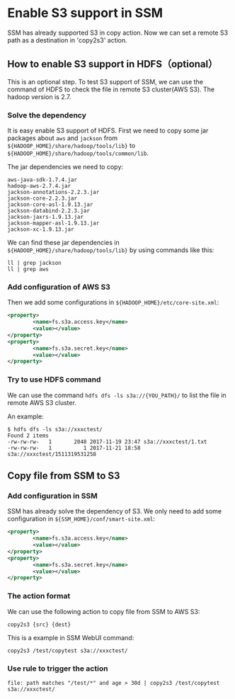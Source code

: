 # Enable S3 support in SSM

SSM has already supported S3 in copy action. Now we can set a remote S3 path as a destination in 'copy2s3' action.

## How to enable S3 support in HDFS（optional）

This is an optional step. To test S3 support of SSM, we can use the command of HDFS to check the file in remote S3 cluster(AWS S3). The hadoop version is 2.7.

### Solve the dependency

It is easy enable S3 support of HDFS. First we need to copy some jar packages about `aws` and `jackson` from `${HADOOP_HOME}/share/hadoop/tools/lib}` to `${HADOOP_HOME}/share/hadoop/tools/common/lib`. 

The jar dependencies we need to copy:

```
aws-java-sdk-1.7.4.jar
hadoop-aws-2.7.4.jar
jackson-annotations-2.2.3.jar
jackson-core-2.2.3.jar
jackson-core-asl-1.9.13.jar
jackson-databind-2.2.3.jar
jackson-jaxrs-1.9.13.jar
jackson-mapper-asl-1.9.13.jar
jackson-xc-1.9.13.jar
```

We can find these jar dependencies in `${HADOOP_HOME}/share/hadoop/tools/lib}` by using commands like this:

```shell
ll | grep jackson
ll | grep aws
```

### Add configuration of AWS S3

Then we add some configurations in `${HADOOP_HOME}/etc/core-site.xml`:

```xml
<property>
        <name>fs.s3a.access.key</name>
        <value></value>
</property>
<property>
        <name>fs.s3a.secret.key</name>
        <value></value>
</property>
```

### Try to use HDFS command

We can use the command `hdfs dfs -ls s3a://{YOU_PATH}/` to list the file in remote AWS S3 cluster.

An example:

```shell
$ hdfs dfs -ls s3a://xxxctest/
Found 2 items
-rw-rw-rw-   1       2048 2017-11-19 23:47 s3a://xxxctest/1.txt
-rw-rw-rw-   1          1 2017-11-21 18:58 s3a://xxxctest/1511319531258
```



## Copy file from SSM to S3

### Add configuration in SSM

SSM has already solve the dependency of S3. We only need to add some configuration in `${SSM_HOME}/conf/smart-site.xml`:

```xml
<property>
        <name>fs.s3a.access.key</name>
        <value></value>
</property>
<property>
        <name>fs.s3a.secret.key</name>
        <value></value>
</property>
```

### The action format

We can use the following action to copy file from SSM to AWS S3:

```shell
copy2s3 {src} {dest}
```

This is a example in SSM WebUI command:

```shell
copy2s3 /test/copytest s3a://xxxctest/
```

### Use rule to trigger the action

```shell
file: path matches "/test/*" and age > 30d | copy2s3 /test/copytest s3a://xxxctest/
```



